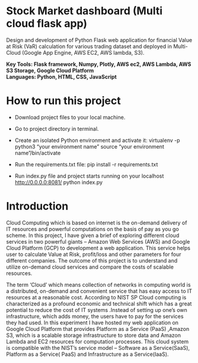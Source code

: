 # Stock Market dashboard (Multi cloud flask app)

Design and development of Python Flask web application for financial Value
at Risk (VaR) calculation for various trading dataset and deployed in Multi-Cloud (Google App
Engine, AWS EC2, AWS lambda, S3).</br>

**Key Tools: Flask framework, Numpy, Plotly, AWS ec2, AWS Lambda, AWS S3 Storage, Google Cloud Platform**</br>
**Languages: Python, HTML, CSS, JavaScript**<br>

# How to run this project 
* Download project files to your local machine.
* Go to project directory in terminal. 
* Create an isolated Python environment and activate it:
    virtualenv -p python3 “your environment name”
    source “your environment name”/bin/activate
    
 * Run the requirements.txt file:
    pip install -r requirements.txt
    
 * Run index.py file and project starts running on your localhost http://0.0.0.0:8081/
    python index.py

# Introduction
Cloud Computing which is based on internet is the on-demand delivery of IT resources and powerful computations on the basis of pay as you go scheme. In this project, I have given 
a brief of exploring different cloud services in two powerful giants – Amazon Web Services (AWS) and Google Cloud Platform (GCP) to development a web application. This service helps user to calculate Value at Risk, profit/loss and other parameters for four different companies. The outcome of this 
project is to understand and utilize on-demand cloud services and compare the costs of scalable resources.

The term ‘Cloud’ which means collection of networks in computing world is a distributed, on-demand and convenient service that has easy access to IT resources at a reasonable 
cost. According to NIST SP Cloud computing is characterized as a profound economic and technical shift which has a great potential to reduce the cost of IT systems .Instead of setting up one’s own infrastructure, which adds money, the users have to pay for the services they had used. In this experiment I have hosted my web application on Google Cloud Platform that provides Platform as a Service (PaaS) ,Amazon S3, which is a scalable storage infrastructure to store data and Amazon Lambda and EC2 resources for computation processes. This cloud system is compatible with the NIST’s service model – Software as a Service(SaaS), Platform as a Service( PaaS) and Infrastructure as a Service(IaaS).

